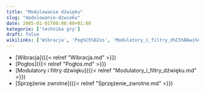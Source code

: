 ```yaml
---
title: "Modulowanie dźwięku"
slug: "modulowanie-dzwieku"
date: 2005-01-01T00:00:00+01:00
kategorie: ['technika gry']
draft: false
wikilinks: ['Wibracja', 'Pog%C5%82os', 'Modulatory_i_filtry_d%C5%BAwi%C4%99ku', 'Sprz%C4%99%C5%BCenie_zwrotne']
---
```

  - [Wibracja]({{< relref "Wibracja.md" >}})
  - [Pogłos]({{< relref "Pogłos.md" >}})
  - [Modulatory i filtry
    dźwięku]({{< relref "Modulatory_i_filtry_dźwięku.md" >}})
  - [Sprzężenie zwrotne]({{< relref "Sprzężenie_zwrotne.md" >}})

